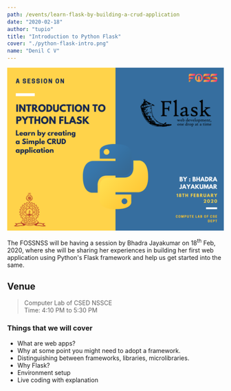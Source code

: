 ```yaml
---
path: /events/learn-flask-by-building-a-crud-application
date: "2020-02-18"
author: "tupio"
title: "Introduction to Python Flask"
cover: "./python-flask-intro.png"
name: "Denil C V"
---
```


![Poster](./python-flask-intro.png)

The FOSSNSS will be having a session by Bhadra Jayakumar on 18<sup>th</sup> Feb, 2020, where she will be sharing her experiences in building her first web application using Python's Flask framework and help us get started into the same.


## Venue

> Computer Lab of CSED NSSCE<br>
> Time: 4:10 PM to 5:30 PM

### Things that we will cover

* What are web apps?
* Why at some point you might need to adopt a framework.
* Distinguishing between frameworks, libraries, microlibraries.
* Why Flask?
* Environment setup
* Live coding with explanation

